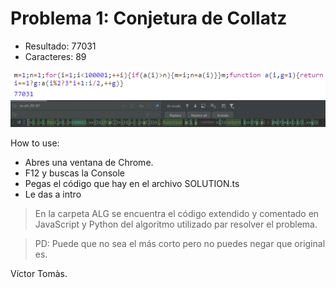 # Problema 1: Conjetura de Collatz
* Resultado: 77031
* Caracteres: 89

![Optional Text](IMG/result.PNG)
![Optional Text](IMG/regex.PNG)

How to use:
* Abres una ventana de Chrome.
* F12 y buscas la Console
* Pegas el código que hay en el archivo SOLUTION.ts
* Le das a intro

> En la carpeta ALG se encuentra el código extendido y comentado en JavaScript y Python
>del algoritmo utilizado par resolver el problema.

> PD: Puede que no sea el más corto pero no puedes negar que original es. 

Víctor Tomàs.

